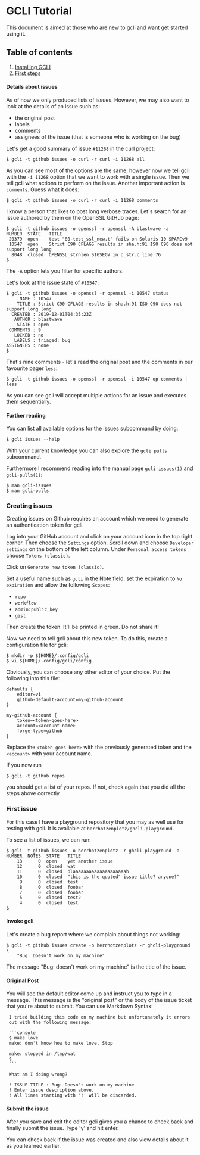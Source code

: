 # GCLI Tutorial

This document is aimed at those who are new to gcli and want get
started using it.

## Table of contents

1. [Installing GCLI](./02-Installation.html)
1. [First steps](./03-First-Steps.html)

#### Details about issues

As of now we only produced lists of issues. However, we may also want
to look at the details of an issue such as:

  - the original post
  - labels
  - comments
  - assignees of the issue (that is someone who is working on the bug)

Let's get a good summary of issue `#11268` in the curl project:

    $ gcli -t github issues -o curl -r curl -i 11268 all

As you can see most of the options are the same, however now we tell
gcli with the `-i 11268` option that we want to work with a single
issue. Then we tell gcli what actions to perform on the issue. Another
important action is `comments`. Guess what it does:

    $ gcli -t github issues -o curl -r curl -i 11268 comments

I know a person that likes to post long verbose traces. Let's search
for an issue authored by them on the OpenSSL GitHub page:

    $ gcli -t github issues -o openssl -r openssl -A blastwave -a
    NUMBER  STATE   TITLE
     20379  open    test "80-test_ssl_new.t" fails on Solaris 10 SPARCv9
     10547  open    Strict C90 CFLAGS results in sha.h:91 ISO C90 does not support long long
      8048  closed  OPENSSL_strnlen SIGSEGV in o_str.c line 76
    $

The `-A` option lets you filter for specific authors.

Let's look at the issue state of `#10547`:

    $ gcli -t github issues -o openssl -r openssl -i 10547 status
         NAME : 10547
        TITLE : Strict C90 CFLAGS results in sha.h:91 ISO C90 does not support long long
      CREATED : 2019-12-01T04:35:23Z
       AUTHOR : blastwave
        STATE : open
     COMMENTS : 9
       LOCKED : no
       LABELS : triaged: bug
    ASSIGNEES : none
    $

That's nine comments - let's read the original post and the comments
in our favourite pager `less`:

    $ gcli -t github issues -o openssl -r openssl -i 10547 op comments | less

As you can see gcli will accept multiple actions for an issue and
executes them sequentially.

#### Further reading

You can list all available options for the issues subcommand by doing:

    $ gcli issues --help

With your current knowledge you can also explore the `gcli pulls` subcommand.

Furthermore I recommend reading into the manual page `gcli-issues(1)`
and `gcli-pulls(1)`:

    $ man gcli-issues
    $ man gcli-pulls

### Creating issues

Creating issues on Github requires an account which we need to
generate an authentication token for gcli.

Log into your GitHub account and click on your account icon in the top
right corner. Then choose the `Settings` option. Scroll down and
choose `Developer settings` on the bottom of the left column. Under
`Personal access tokens` choose `Tokens (classic)`.

Click on `Generate new token (classic)`.

Set a useful name such as `gcli` in the Note field, set the expiration
to `No expiration` and allow the following `Scopes`:

  - `repo`
  - `workflow`
  - `admin:public_key`
  - `gist`

Then create the token. It'll be printed in green. Do not share it!

Now we need to tell gcli about this new token. To do this, create a
configuration file for gcli:

    $ mkdir -p ${HOME}/.config/gcli
    $ vi ${HOME}/.config/gcli/config

Obviously, you can choose any other editor of your choice. Put the
following into this file:


    defaults {
        editor=vi
        github-default-account=my-github-account
    }

    my-github-account {
        token=<token-goes-here>
        account=<account-name>
        forge-type=github
    }

Replace the `<token-goes-here>` with the previously generated token
and the `<account>` with your account name.

If you now run

    $ gcli -t github repos

you should get a list of your repos. If not, check again that you did
all the steps above correctly.

### First issue

For this case I have a playground repository that you may as well use
for testing with gcli. It is available at
`herrhotzenplotz/ghcli-playground`.

To see a list of issues, we can run:

    $ gcli -t github issues -o herrhotzenplotz -r ghcli-playground -a
    NUMBER  NOTES  STATE   TITLE
        13      0  open    yet another issue
        12      0  closed  wat
        11      0  closed  blaaaaaaaaaaaaaaaaaaaah
        10      0  closed  "this is the quoted" issue title? anyone?"
         9      0  closed  test
         8      0  closed  foobar
         7      0  closed  foobar
         5      0  closed  test2
         4      0  closed  test
    $

#### Invoke gcli
Let's create a bug report where we complain about things not working:

    $ gcli -t github issues create -o herrhotzenplotz -r ghcli-playground \
        "Bug: Doesn't work on my machine"

The message "Bug: doesn't work on my machine" is the title of the
issue.

#### Original Post

You will see the default editor come up and instruct you to type in a
message. This message is the "original post" or the body of the issue
ticket that you're about to submit. You can use Markdown Syntax:

     I tried building this code on my machine but unfortunately it errors
     out with the following message:

     ```console
     $ make love
     make: don't know how to make love. Stop

     make: stopped in /tmp/wat
     $
     ```

     What am I doing wrong?

     ! ISSUE TITLE : Bug: Doesn't work on my machine
     ! Enter issue description above.
     ! All lines starting with '!' will be discarded.

#### Submit the issue

After you save and exit the editor gcli gives you a chance to check
back and finally submit the issue. Type 'y' and hit enter.

You can check back if the issue was created and also view details
about it as you learned earlier.
